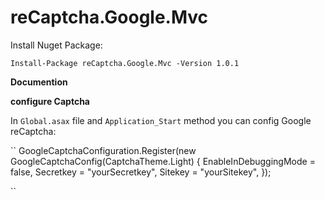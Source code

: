 # reCaptcha.Google.Mvc

Install Nuget Package:

`Install-Package reCaptcha.Google.Mvc -Version 1.0.1`

**Documention**

**configure Captcha**

In `Global.asax` file and `Application_Start` method you can config Google reCaptcha:

``
  GoogleCaptchaConfiguration.Register(new GoogleCaptchaConfig(CaptchaTheme.Light)
            {
                EnableInDebuggingMode = false,
                Secretkey = "yourSecretkey",
                Sitekey = "yourSitekey",
            });

``

